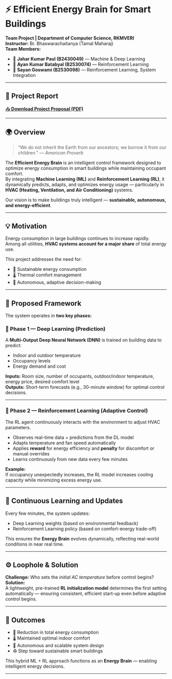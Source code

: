 # ⚡ Efficient Energy Brain for Smart Buildings

**Team Project | Department of Computer Science, RKMVERI**  
**Instructor:** Br. Bhaswarachaitanya (Tamal Maharaj)  
**Team Members:**  
- 🧠 **Jahar Kumar Paul (B2430049)** — Machine & Deep Learning  
- 🤖 **Ayan Kumar Batabyal (B2530074)** — Reinforcement Learning  
- 🔬 **Sayan Goswami (B2530098)** — Reinforcement Learning, System Integration

---

## 📄 Project Report

[📥 **Download Project Proposal (PDF)**](https://github.com/sayan369369/Efficient-Energy-Brain-for-Smart-Buildings/blob/main/Infinity_ProjectProposal.pdf)

---
## 🌍 Overview

> “We do not inherit the Earth from our ancestors; we borrow it from our children.” — *American Proverb*

The **Efficient Energy Brain** is an intelligent control framework designed to optimize energy consumption in smart buildings while maintaining occupant comfort.  
By integrating **Machine Learning (ML)** and **Reinforcement Learning (RL)**, it dynamically predicts, adapts, and optimizes energy usage — particularly in **HVAC (Heating, Ventilation, and Air Conditioning)** systems.

Our vision is to make buildings truly intelligent — **sustainable, autonomous, and energy-efficient**.

---

## 💡 Motivation

Energy consumption in large buildings continues to increase rapidly.  
Among all utilities, **HVAC systems account for a major share** of total energy use.

This project addresses the need for:
- 🌱 Sustainable energy consumption  
- 🌡️ Thermal comfort management  
- 🤖 Autonomous, adaptive decision-making  

---

## 🧠 Proposed Framework

The system operates in **two key phases:**

### 🔹 Phase 1 — Deep Learning (Prediction)
A **Multi-Output Deep Neural Network (DNN)** is trained on building data to predict:
- Indoor and outdoor temperature  
- Occupancy levels  
- Energy demand and cost  

**Inputs:** Room size, number of occupants, outdoor/indoor temperature, energy price, desired comfort level  
**Outputs:** Short-term forecasts (e.g., 30-minute window) for optimal control decisions.

---

### 🔹 Phase 2 — Reinforcement Learning (Adaptive Control)
The RL agent continuously interacts with the environment to adjust HVAC parameters.

- Observes real-time data + predictions from the DL model  
- Adapts temperature and fan speed automatically  
- Applies **reward** for energy efficiency and **penalty** for discomfort or manual overrides  
- Learns continuously from new data every few minutes  

**Example:**  
If occupancy unexpectedly increases, the RL model increases cooling capacity while minimizing excess energy use.

---

## 🔄 Continuous Learning and Updates

Every few minutes, the system updates:
- Deep Learning weights (based on environmental feedback)  
- Reinforcement Learning policy (based on comfort-energy trade-off)  

This ensures the **Energy Brain** evolves dynamically, reflecting real-world conditions in near real time.

---

## ⚙️ Loophole & Solution

**Challenge:** Who sets the *initial AC temperature* before control begins?  
**Solution:**  
A lightweight, pre-trained **RL initialization model** determines the first setting automatically — ensuring consistent, efficient start-up even before adaptive control begins.

---

## 🎯 Outcomes

- 🔋 Reduction in total energy consumption  
- 🌡️ Maintained optimal indoor comfort  
- 🤖 Autonomous and scalable system design  
- ♻️ Step toward sustainable smart buildings  

This hybrid ML + RL approach functions as an **Energy Brain** — enabling intelligent energy decisions.

---



